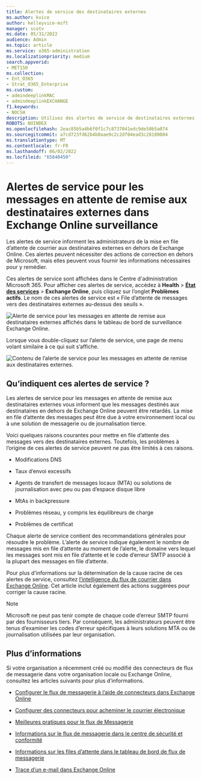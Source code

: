 ```yaml
---
title: Alertes de service des destinataires externes
ms.author: kvice
author: kelleyvice-msft
manager: scotv
ms.date: 05/31/2022
audience: Admin
ms.topic: article
ms.service: o365-administration
ms.localizationpriority: medium
search.appverid:
- MET150
ms.collection:
- Ent_O365
- Strat_O365_Enterprise
ms.custom:
- admindeeplinkMAC
- admindeeplinkEXCHANGE
f1.keywords:
- NOCSH
description: Utilisez des alertes de service de destinataires externes pour surveiller les boîtes aux lettres en attente qui atteignent leur quota de boîtes aux lettres.
ROBOTS: NOINDEX
ms.openlocfilehash: 2eac85b5a4b6f0f1c7c8737041edc9de50b5a074
ms.sourcegitcommit: a7cd723fd62b4b0aae9c2c2df04ead3c28180084
ms.translationtype: MT
ms.contentlocale: fr-FR
ms.lasthandoff: 06/02/2022
ms.locfileid: "65840450"
---
```

# <a name="service-alerts-for-messages-pending-delivery-to-external-recipients-in-exchange-online-monitoring"></a>Alertes de service pour les messages en attente de remise aux destinataires externes dans Exchange Online surveillance

Les alertes de service informent les administrateurs de la mise en file d’attente de courrier aux destinataires externes en dehors de Exchange Online. Ces alertes peuvent nécessiter des actions de correction en dehors de Microsoft, mais elles peuvent vous fournir les informations nécessaires pour y remédier.

Ces alertes de service sont affichées dans le Centre d'administration Microsoft 365. Pour afficher ces alertes de service, accédez à **Health** >  <a href="https://go.microsoft.com/fwlink/p/?linkid=842900" target="_blank">**État des services**</a> >  **Exchange Online**, puis cliquez sur l’onglet **Problèmes actifs**. Le nom de ces alertes de service est « File d’attente de messages vers des destinataires externes au-dessus des seuils ».

![Alerte de service pour les messages en attente de remise aux destinataires externes affichés dans le tableau de bord de surveillance Exchange Online.](../media/microsoft-365-exchange-monitoring/ExternalRecipientsServiceAlerts1.png)

Lorsque vous double-cliquez sur l’alerte de service, une page de menu volant similaire à ce qui suit s’affiche.

![Contenu de l’alerte de service pour les messages en attente de remise aux destinataires externes.](../media/microsoft-365-exchange-monitoring/ExternalRecipientsServiceAlerts2.png)

## <a name="what-do-these-service-alerts-indicate"></a>Qu’indiquent ces alertes de service ?

Les alertes de service pour les messages en attente de remise aux destinataires externes vous informent que les messages destinés aux destinataires en dehors de Exchange Online peuvent être retardés. La mise en file d’attente des messages peut être due à votre environnement local ou à une solution de messagerie ou de journalisation tierce.

Voici quelques raisons courantes pour mettre en file d’attente des messages vers des destinataires externes. Toutefois, les problèmes à l’origine de ces alertes de service peuvent ne pas être limités à ces raisons.

- Modifications DNS

- Taux d’envoi excessifs

- Agents de transfert de messages locaux (MTA) ou solutions de journalisation avec peu ou pas d’espace disque libre

- MtAs in backpressure

- Problèmes réseau, y compris les équilibreurs de charge

- Problèmes de certificat

Chaque alerte de service contient des recommandations générales pour résoudre le problème. L’alerte de service indique également le nombre de messages mis en file d’attente au moment de l’alerte, le domaine vers lequel les messages sont mis en file d’attente et le code d’erreur SMTP associé à la plupart des messages en file d’attente.

Pour plus d’informations sur la détermination de la cause racine de ces alertes de service, consultez [l’intelligence du flux de courrier dans Exchange Online](../security/office-365-security/mail-flow-intelligence-in-office-365.md). Cet article inclut également des actions suggérées pour corriger la cause racine.

> [!NOTE]
> Microsoft ne peut pas tenir compte de chaque code d’erreur SMTP fourni par des fournisseurs tiers. Par conséquent, les administrateurs peuvent être tenus d’examiner les codes d’erreur spécifiques à leurs solutions MTA ou de journalisation utilisées par leur organisation.

## <a name="more-information"></a>Plus d’informations

Si votre organisation a récemment créé ou modifié des connecteurs de flux de messagerie dans votre organisation locale ou Exchange Online, consultez les articles suivants pour plus d’informations.

- [Configurer le flux de messagerie à l’aide de connecteurs dans Exchange Online](/exchange/mail-flow-best-practices/use-connectors-to-configure-mail-flow/use-connectors-to-configure-mail-flow)

- [Configurer des connecteurs pour acheminer le courrier électronique](/exchange/mail-flow-best-practices/use-connectors-to-configure-mail-flow/set-up-connectors-to-route-mail)

- [Meilleures pratiques pour le flux de Messagerie](/exchange/mail-flow-best-practices/mail-flow-best-practices)

- [Informations sur le flux de messagerie dans le centre de sécurité et conformité](/microsoft-365/security/office-365-security/mail-flow-insights-v2)

- [Informations sur les files d’attente dans le tableau de bord de flux de messagerie](/microsoft-365/security/office-365-security/mfi-queue-alerts-and-queues#queues-insight-in-the-mail-flow-dashboard)

- [Trace d’un e-mail dans Exchange Online](/exchange/monitoring/trace-an-email-message/trace-an-email-message)

